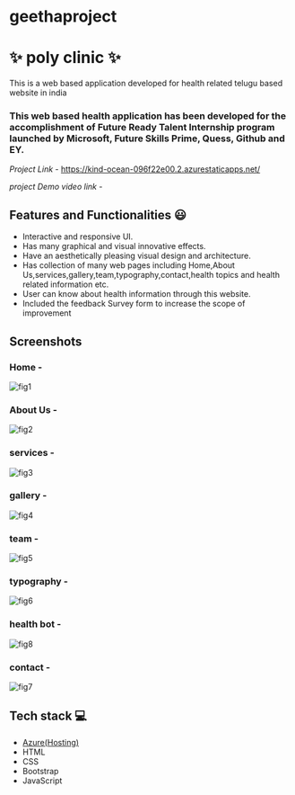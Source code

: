 # geethaproject

# ✨ poly clinic  ✨

This is a web based application developed for health related telugu based website in india

### This web based health application has been developed for the accomplishment of Future Ready Talent Internship program launched by Microsoft, Future Skills Prime, Quess, Github and EY.


*Project Link* - https://kind-ocean-096f22e00.2.azurestaticapps.net/

*project Demo video link* -

## Features and Functionalities 😃

- Interactive and responsive UI.
- Has many graphical and visual innovative effects.
- Have an aesthetically pleasing visual design and architecture.
- Has collection of many web pages including Home,About Us,services,gallery,team,typography,contact,health topics and health related information etc.
- User can know about health information through this website.
- Included the feedback Survey form to increase the scope of improvement 

## Screenshots

 ### Home -

![fig1](https://user-images.githubusercontent.com/118436077/208357605-f2fbc0d7-5d25-4976-a14f-9b14a875cfa2.png)


   

### About Us -

![fig2](https://user-images.githubusercontent.com/118436077/208357826-a4256233-8a0c-45b5-aae0-888d1f7eaba8.png)




### services -

![fig3](https://user-images.githubusercontent.com/118436077/208358055-15766839-2331-4a29-bf1f-23e5d6d43264.png)




### gallery -
![fig4](https://user-images.githubusercontent.com/118436077/208358386-da86dd62-f039-4cc4-a810-70d9d867c2c8.png)





### team -

![fig5](https://user-images.githubusercontent.com/118436077/208358816-cb092941-3e0a-4c07-8200-af39ffae2aa5.png)





### typography -

![fig6](https://user-images.githubusercontent.com/118436077/208359139-0b0c7886-22b3-472c-8f8c-0dce772ea64c.png)



### health bot -

![fig8](https://user-images.githubusercontent.com/118436077/208359983-caccfcba-cfae-4e1a-999c-a75e7f833fa3.png)





### contact -


![fig7](https://user-images.githubusercontent.com/118436077/208359556-34822a9d-ab75-4a95-b8eb-6b91e3593dcf.png)




## Tech stack 💻

- [Azure(Hosting)](https://azure.microsoft.com/en-in/features/azure-portal/)
- HTML
- CSS
- Bootstrap
- JavaScript
